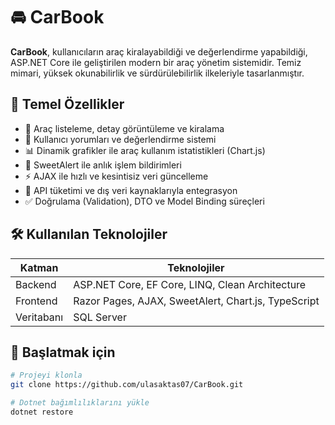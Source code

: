 # 🚘 CarBook

**CarBook**, kullanıcıların araç kiralayabildiği ve değerlendirme yapabildiği, ASP.NET Core ile geliştirilen modern bir araç yönetim sistemidir. Temiz mimari, yüksek okunabilirlik ve sürdürülebilirlik ilkeleriyle tasarlanmıştır.

## 🧩 Temel Özellikler

- 🚗 Araç listeleme, detay görüntüleme ve kiralama
- 📝 Kullanıcı yorumları ve değerlendirme sistemi
- 📊 Dinamik grafikler ile araç kullanım istatistikleri (Chart.js)
- 🔔 SweetAlert ile anlık işlem bildirimleri
- ⚡ AJAX ile hızlı ve kesintisiz veri güncelleme
- 🧮 API tüketimi ve dış veri kaynaklarıyla entegrasyon
- ✅ Doğrulama (Validation), DTO ve Model Binding süreçleri

## 🛠 Kullanılan Teknolojiler

| Katman        | Teknolojiler                                   |
|---------------|------------------------------------------------|
| Backend       | ASP.NET Core, EF Core, LINQ, Clean Architecture |
| Frontend      | Razor Pages, AJAX, SweetAlert, Chart.js, TypeScript |
| Veritabanı    | SQL Server                                     |



## 🚀 Başlatmak için

```bash
# Projeyi klonla
git clone https://github.com/ulasaktas07/CarBook.git

# Dotnet bağımlılıklarını yükle
dotnet restore
